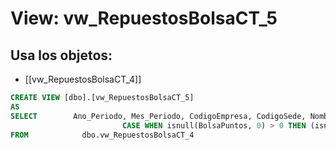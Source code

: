 # View: vw_RepuestosBolsaCT_5

## Usa los objetos:
- [[vw_RepuestosBolsaCT_4]]

```sql
CREATE VIEW [dbo].[vw_RepuestosBolsaCT_5]
AS
SELECT        Ano_Periodo, Mes_Periodo, CodigoEmpresa, CodigoSede, NombreSede, CodigoCentro, NombreCentro, CodigoSeccion, Seccion, BolsaPorcentaje, BolsaPuntos, ValorNetoMostrador, ValorNetoTaller, ValorBaseBolsa, 
                         CASE WHEN isnull(BolsaPuntos, 0) > 0 THEN (isnull(ValorBaseBolsa, 0)) / isnull(BolsaPuntos, 0) ELSE 0 END AS ValorDelPuntoBolsa
FROM            dbo.vw_RepuestosBolsaCT_4


```
